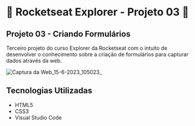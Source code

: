 # 🚀 Rocketseat Explorer - Projeto 03 🚀

## Projeto 03 - Criando Formulários

Terceiro projeto do curso Explorer da Rocketseat com o intuito de desenvolver o conhecimento sobre a criação de formulários para capturar dados através da web.

![Captura da Web_15-6-2023_105023_](https://github.com/LeoDeMeo/Projeto03-Formularios/assets/125153745/8cd3675c-0e6d-4e7a-92ee-9f46b6c5a66a)

## Tecnologias Utilizadas

- HTML5
- CSS3
- Visual Studio Code
